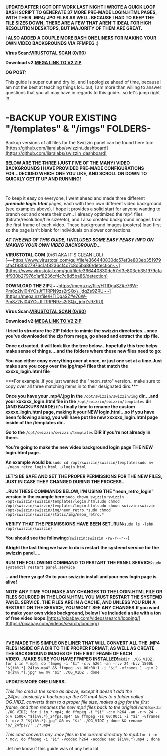 **UPDATE:AFTER I GOT OFF WORK LAST NIGHT I WROTE A QUICK LOOP BASH SCRIPT TO GENERATE 37 MORE PRE-MADE LOGIN.HTML PAGES, WITH THEIR .MP4/.JPG FILES AS WELL.  BECAUSE I HAD TO KEEP THE FILE SIZES DOWN, THERE ARE A FEW THAT AREN'T IDEAL FOR HIGH RESOLUTION DESKTOPS, BUT MAJORITY OF THEM ARE GREAT.**

**I ALSO ADDED A COUPLE MORE BASH ONE LINERS FOR MAKING YOUR OWN VIDEO BACKGROUNDS VIA FFMPEG :)**

**Virus Scan:**[**VIRUSTOTAL SCAN (0/60)**](https://www.virustotal.com/gui/file/77f7ef64347bec1089b7b694281a5c055bd66d8e25bbc17614cd5cbc52851fa9/detection)

**Download v2:**[**MEGA LINK TO V2 ZIP**](https://mega.nz/file/aSIw3brY#rPAclB4f2d388vkjCQ9GJF-b13II09qucJODwukpFmI)

**OG POST:**

This guide is super cut and dry lol, and I apologize ahead of time, because I am not the best at teaching things lol...but, I am more than willing to answer questions that you all may have in regards to this guide...so let's jump right in

# -BACKUP YOUR EXISTING "/templates" & "/imgs" FOLDERS-

Backup versions of all files for the Swizzin panel can be found here too:[https://github.com/liaralabs/swizzin\_dashboard](https://github.com/liaralabs/swizzin_dashboard)

**BELOW ARE THE** **~~THREE~~** **(JUST FIVE OF THE MANY) VIDEO BACKGROUNDS I HAVE PROVIDED PRE-MADE CONFIGURATIONS FOR...DECIDED WHICH ONE YOU LIKE, AND SCROLL ON DOWN TO QUICKLY GET IT UP AND RUNNING!**

&#x200B;

To keep it easy on everyone, I went ahead and made three different ***premade*** ***login.html*** pages, each with their own different video background (see examples above).  I hope it provides a solid start for anyone wanting to branch out and create their own.. I already optimized the mp4 files (bitrate/resolution/file size/etc), and I also created background images from the first frame of each video.  These background images (posters) load first so the page isn't blank for individuals on slower connections.

***AT THE END OF THIS GUIDE, I INCLUDED SOME EASY PEASY INFO ON MAKING YOUR OWN VIDEO BACKGROUND...***

**~~VIRUSTOTAL.COM~~** ~~(0/61 AKA IT'S CLEAN LOL)~~[~~https://www.virustotal.com/gui/file/e366440830dc57ef3e803eb351979cfa4f930b27976c1af8236cf4c7c8d5ba86/detection~~](https://www.virustotal.com/gui/file/e366440830dc57ef3e803eb351979cfa4f930b27976c1af8236cf4c7c8d5ba86/detection)

**~~DOWNLOAD THE ZIP:~~**[~~https://mega.nz/file/HTIDgaSZ#e76W-Pm8z2Ivl04YCsJfT1RPN9zs2rSQx\_jdqZs9ZRU~~](https://mega.nz/file/HTIDgaSZ#e76W-Pm8z2Ivl04YCsJfT1RPN9zs2rSQx_jdqZs9ZRU)

**Virus Scan:**[**VIRUSTOTAL SCAN (0/60)**](https://www.virustotal.com/gui/file/77f7ef64347bec1089b7b694281a5c055bd66d8e25bbc17614cd5cbc52851fa9/detection)

**Download v2:**[**MEGA LINK TO V2 ZIP**](https://mega.nz/file/aSIw3brY#rPAclB4f2d388vkjCQ9GJF-b13II09qucJODwukpFmI)

**I tried to structure the ZIP folder to mimic the swizzin directories...once you've downloaded the zip from mega, go ahead and extract the zip file.**

**Once extracted, it will look like the tree below...hopefully this tree helps make sense of things....and the folders where these new files need to go:**

**You can either copy everything over at once, or just one set at a time.Just make sure you copy over the jpg/mp4 files that match the xxxxx\_login.html file**

\*\*\*For example..if you just wanted the "neon\_retro" version.. make sure to copy over all three matching items in to their designated dirs:\*\*\*

**Once you have your .mp4/.jpg in the** `/opt/swizzin/swizzin/img` **dir....and your xxxxxx\_login.html file in the** `/opt/swizzin/swizzin/templates` **dir (AND BACKUPS MADE) it's finally time to rename the custom xxxxx\_login.html page, making it your NEW login.html...so if you have been following along, you will have put the new xxxxxx\_login.html page inside of the /templates dir..**

**Go to the** `/opt/swizzin/swizzin/templates` **DIR if you're not already in there..**

**You're going to make the new video background login page THE NEW login.html page**...

**An example would be:**`sudo cd /opt/swizzin/swizzin/templatessudo mv ./neon_retro_login.html ./login.html`

**LET'S BE SAFE AND SET THE PROPER PERMISSIONS FOR THE NEW FILES, JUST IN CASE THEY CHANGED DURING THE PROCESS..**

**..RUN THESE COMMANDS BELOW, I'M USING THE "neon\_retro\_login" version in the example here:**`sudo chown swizzin:swizzin /opt/swizzin/swizzin/templates/login.htmlsudo chmod /opt/swizzin/swizzin/templates/login.htmlsudo chown swizzin:swizzin /opt/swizzin/swizzin/img/neon_retro.*sudo chmod /opt/swizzin/swizzin/static/img/neon_retro.*`

**VERIFY THAT THE PERMISSIONS HAVE BEEN SET..RUN:**`sudo ls -lshR /opt/swizzin/swizzin/`

**You should see the following:**(`swizzin:swizzin -rw-r--r--`)

**Alright the last thing we have to do is restart the systemd service for the swizzin panel....**

**RUN THE FOLLOWING COMMAND TO RESTART THE PANEL SERVICE:**`sudo systemctl restart panel.service`

**...and there ya go!  Go to your swizzin install and your new login page is alive!**

**NOTE ANY TIME YOU MAKE ANY CHANGES TO THE LOGIN.HTML FILE OR FILES SOURCED IN THE LOGIN.HTML YOU MUST RESTART THE SYSTEMD PANEL SERVICE.  THE FILES ARE IN A CACHE, AND UNLESS YOU RUN A RESTART ON THE SERVICE, YOU WON'T SEE ANY CHANGES.If you want to make your own video background, below I've included a site with a ton of free video loops:**[https://pixabay.com/videos/search/looping/](https://pixabay.com/videos/search/looping/)

&#x200B;

**I'VE MADE THIS SIMPLE ONE LINER THAT WILL CONVERT ALL THE .MP4 FILES INSIDE OF A DIR TO THE PROPER FORMAT, AS WELL AS CREATE THE BACKGROUND IMAGES OF THE FIRST FRAME OF EACH VIDEO...MAKE SURE YOU HAVE FFMPEG INSTALLED!**`mkdir ./OG_VIDZ; for i in *.mp4; do ffmpeg -i "$i" -c:v h264 -an -r:v 24 -b:v 1500k "${i%%.*}_24fps.mp4" && ffmpeg -ss 00:00:1 -i "$i" -vframes 1 -q:v 2 "${i%%.*}.jpg" && mv "$i" ./OG_VIDZ ; done`

**UPDATE:MORE ONE LINERS:**

*This line cmd is the same as above, except it doesn't add the \_24fps...basically it backups up the OG mp4 files to a folder called OG\_VIDZ, converts them to a proper file size, makes a jpg for the first frame, and then renames the new mp4 files back to the original name:*`mkdir ./OG_VIDZ; for i in *.mp4; do ffmpeg -i "$i" -c:v h264 -an -r:v 24 -b:v 1500k "${i%%.*}_24fps.mp4" && ffmpeg -ss 00:00:1 -i "$i" -vframes 1 -q:v 2 "${i%%.*}.jpg" && mv "$i" ./OG_VIDZ ; done && rename 's/_24fps//' ./*.mp4`

*This cmd converts any .mov files in the current directory to mp4:*`for i in *.mov; do ffmpeg -i "$i" -vcodec h264 -acodec aac ${i%%.*}.mp4 ; done`

..let me know if this guide was of any help lol
